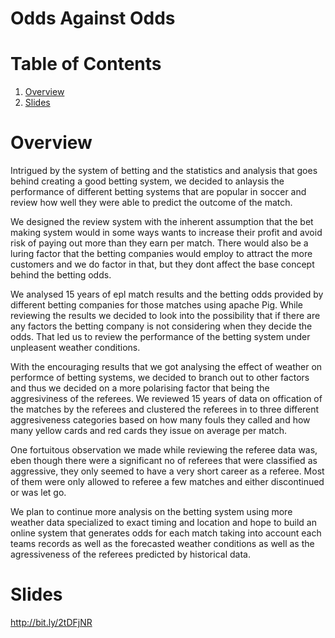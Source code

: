 # Odds Against Odds

# Table of Contents
1. [Overview](README.md#overview)
2. [Slides](README.md#slides)

# Overview
Intrigued by the system of betting and the statistics and analysis that goes behind creating a good betting system, we decided to anlaysis the performance of different betting systems that are popular in soccer and review how well they were able to predict the outcome of the match. 

We designed the review system with the inherent assumption that the bet making system would in some ways wants to increase their profit and avoid risk of paying out more than they earn per match. There would also be a luring factor that the betting companies would employ to attract the more customers and we do factor in that, but they dont affect the base concept behind the betting odds. 

We analysed 15 years of epl match results and the betting odds provided by different betting companies for those matches using apache Pig.
While reviewing the results we decided to look into the possibility that if there are any factors the betting company is not considering when they decide the odds. That led us to review the performance of the betting system under unpleasent weather conditions. 

With the encouraging results that we got analysing the effect of weather on performce of betting systems, we decided to branch out to other factors and thus we decided on a more polarising factor that being the aggresiviness of the referees. We reviewed 15 years of data on offication of the matches by the referees and clustered the referees in to three different aggresiveness categories based on how many fouls they called and how many yellow cards and red cards they issue on average per match.

One fortuitous observation we made while reviewing the referee data was, eben though there were a significant no of referees that were classified as aggressive, they only seemed to have a very short career as a referee. Most of them were only allowed to referee a few matches and either discontinued or was let go.

We plan to continue more analysis on the betting system using more weather data specialized to exact timing and location and hope to build an online system that generates odds for each match taking into account each teams records as well as the forecasted weather conditions as well as the agressiveness of the referees predicted by historical data. 

# Slides
http://bit.ly/2tDFjNR
